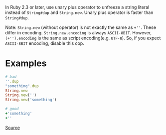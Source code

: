 
In Ruby 2.3 or later, use unary plus operator to unfreeze a string
literal instead of `String#dup` and `String.new`.
Unary plus operator is faster than `String#dup`.

Note: `String.new` (without operator) is not exactly the same as `+''`.
These differ in encoding. `String.new.encoding` is always `ASCII-8BIT`.
However, `(+'').encoding` is the same as script encoding(e.g. `UTF-8`).
So, if you expect `ASCII-8BIT` encoding, disable this cop.

# Examples

```ruby
# bad
''.dup
"something".dup
String.new
String.new('')
String.new('something')

# good
+'something'
+''
```

[Source](http://www.rubydoc.info/gems/rubocop/RuboCop/Cop/Performance/UnfreezeString)
